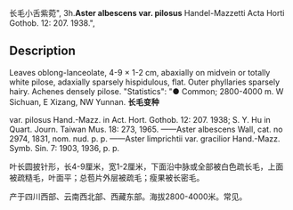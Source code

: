 长毛小舌紫菀",
3h.**Aster albescens var. pilosus** Handel-Mazzetti Acta Horti Gothob. 12: 207. 1938.",

## Description
Leaves oblong-lanceolate, 4-9 × 1-2 cm, abaxially on midvein or totally white pilose, adaxially sparsely hispidulous, flat. Outer phyllaries sparsely hairy. Achenes densely pilose.
  "Statistics": "● Common; 2800-4000 m. W Sichuan, E Xizang, NW Yunnan.
**长毛变种**

var. pilosus Hand.-Mazz. in Act. Hort. Gothob. 12: 207. 1938; S. Y. Hu in Quart. Journ. Taiwan Mus. 18: 273, 1965. ——Aster albescens Wall, cat. no 2974, 1831, nom. nud. p. p. ——Aster limprichtii var. gracilior Hand.-Mazz. Symb. Sin. 7: 1903, 1936, p. p.

叶长圆披针形，长4-9厘米，宽1-2厘米，下面沿中脉或全部被白色疏长毛，上面被疏糙毛，叶面平；总苞片外层被疏毛；瘦果被长密毛。

产于四川西部、云南西北部、西藏东部。海拔2800-4000米。常见。
